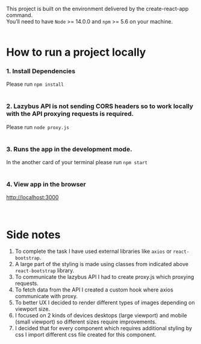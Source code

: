 This project is built on the environment delivered by the create-react-app command. <br/>
You’ll need to have `Node` >= 14.0.0 and `npm` >= 5.6 on your machine. <br/><br/>

# How to run a project locally

### 1. Install Dependencies
Please run `npm install`<br/><br/>

### 2. Lazybus API is not sending CORS headers so to work locally with the API proxying requests is required.
Please run `node proxy.js`<br/><br/>

### 3. Runs the app in the development mode.
In the another card of your terminal please run `npm start`<br/><br/>

### 4. View app in the browser
[http://localhost:3000](http://localhost:3000)<br/><br/><br/>


# Side notes
1. To complete the task I have used external libraries like `axios` or `react-bootstrap`.
2. A large part of the styling is made using classes from indicated above `react-bootstrap` library.
3. To communicate the lazybus API I had to create proxy.js which proxying requests.
4. To fetch data from the API I created a custom hook where axios communicate with proxy.
5. To better UX I decided to render different types of images depending on viewport size.
6. I focused on 2 kinds of devices desktops (large viewport) and mobile (small viewport) so different sizes require improvements.
7. I decided that for every component which requires additional styling by css I import different css file created for this component.
